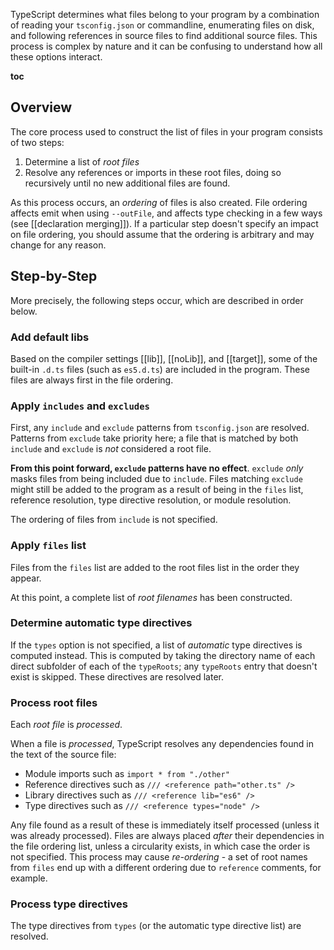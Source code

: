 TypeScript determines what files belong to your program by a combination of reading your `tsconfig.json` or commandline, enumerating files on disk, and following references in source files to find additional source files.
This process is complex by nature and it can be confusing to understand how all these options interact.

__toc__

## Overview

The core process used to construct the list of files in your program consists of two steps:
 1. Determine a list of *root files*
 2. Resolve any references or imports in these root files, doing so recursively until no new additional files are found.

As this process occurs, an *ordering* of files is also created.
File ordering affects emit when using `--outFile`, and affects type checking in a few ways (see [[declaration merging]]).
If a particular step doesn't specify an impact on file ordering, you should assume that the ordering is arbitrary and may change for any reason.

## Step-by-Step

More precisely, the following steps occur, which are described in order below.

### Add default libs

Based on the compiler settings [[lib]], [[noLib]], and [[target]], some of the built-in `.d.ts` files (such as `es5.d.ts`) are included in the program.
These files are always first in the file ordering.

### Apply `includes` and `excludes`

First, any `include` and `exclude` patterns from `tsconfig.json` are resolved.
Patterns from `exclude` take priority here; a file that is matched by both `include` and `exclude` is *not* considered a root file.

**From this point forward, `exclude` patterns have no effect**.
`exclude` *only* masks files from being included due to `include`.
Files matching `exclude` might still be added to the program as a result of being in the `files` list, reference resolution, type directive resolution, or module resolution.

The ordering of files from `include` is not specified.

### Apply `files` list

Files from the `files` list are added to the root files list in the order they appear.

At this point, a complete list of *root filenames* has been constructed.

### Determine automatic type directives

If the `types` option is not specified, a list of *automatic* type directives is computed instead.
This is computed by taking the directory name of each direct subfolder of each of the `typeRoots`; any `typeRoots` entry that doesn't exist is skipped.
These directives are resolved later.

### Process root files

Each *root file* is *processed*.

When a file is *processed*, TypeScript resolves any dependencies found in the text of the source file:
 * Module imports such as `import * from "./other"`
 * Reference directives such as `/// <reference path="other.ts" />`
 * Library directives such as `/// <reference lib="es6" />`
 * Type directives such as `/// <reference types="node" />` 

Any file found as a result of these is immediately itself processed (unless it was already processed).
Files are always placed *after* their dependencies in the file ordering list, unless a circularity exists, in which case the order is not specified.
This process may cause *re-ordering* - a set of root names from `files` end up with a different ordering due to `reference` comments, for example.

<!-- TODO finish -->

### Process type directives

The type directives from `types` (or the automatic type directive list) are resolved.


